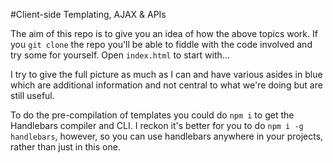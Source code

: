 #Client-side Templating, AJAX & APIs

The aim of this repo is to give you an idea of how the above topics work. If you `git clone` the repo you'll be able to fiddle with the code involved and try some for yourself. Open `index.html` to start with...

I try to give the full picture as much as I can and have various asides in blue which are additional information and not central to what we're doing but are still useful.

To do the pre-compilation of templates you could do `npm i` to get the Handlebars compiler and CLI. I reckon it's better for you to do `npm i -g handlebars`, however, so you can use handlebars anywhere in your projects, rather than just in this one.
